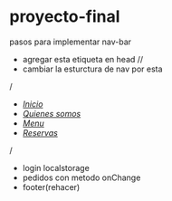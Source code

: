 # proyecto-final
pasos para implementar nav-bar 
- agregar esta etiqueta en head     /*<link rel="stylesheet" href="css/styles.css">*/
- cambiar la esturctura de nav por esta 
 
 /*<nav>
        <ul>
            <li><a href="./index.html"> Inicio</a></li>
            <li><a href="./about.html">  Quienes somos</a></li>
            <li><a href="./menu.html">Menu</a></li>
            <li><a href="./reservas.html">Reservas</a></li>
        </ul>
    </nav>*/ 

- login localstorage
- pedidos con metodo onChange
- footer(rehacer)
